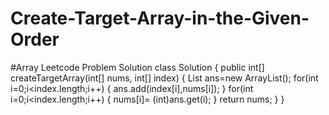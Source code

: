 # Create-Target-Array-in-the-Given-Order
#Array Leetcode Problem Solution
class Solution {
    public int[] createTargetArray(int[] nums, int[] index) {
    List ans=new ArrayList();
     for(int i=0;i<index.length;i++) {
         ans.add(index[i],nums[i]);
        }
     for(int i=0;i<index.length;i++) {
         nums[i]= (int)ans.get(i);
         }
      return nums;
    }
}
